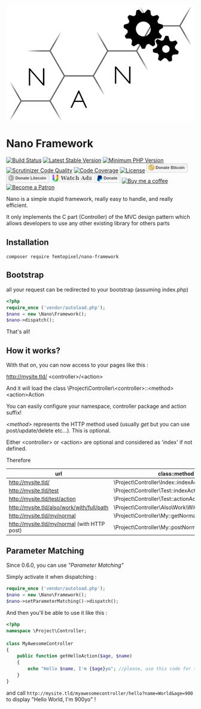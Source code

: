 ![logo](logo.png)

Nano Framework
==============

[![Build Status](https://scrutinizer-ci.com/g/femtopixel/nano-framework/badges/build.png?b=master)](https://scrutinizer-ci.com/g/femtopixel/nano-framework/build-status/master)
[![Latest Stable Version](https://poser.pugx.org/femtopixel/nano-framework/v/stable)](https://packagist.org/packages/femtopixel/nano-framework) 
[![Minimum PHP Version](https://img.shields.io/badge/php-%3E%3D%207.0-8892BF.svg?style=flat-square)](https://php.net/)
[![Scrutinizer Code Quality](https://scrutinizer-ci.com/g/femtopixel/nano-framework/badges/quality-score.png?b=master)](https://scrutinizer-ci.com/g/femtopixel/nano-framework/?branch=master)
[![Code Coverage](https://scrutinizer-ci.com/g/femtopixel/nano-framework/badges/coverage.png?b=master)](https://scrutinizer-ci.com/g/femtopixel/nano-framework/?branch=master)
[![License](https://poser.pugx.org/femtopixel/nano-framework/license)](https://packagist.org/packages/femtopixel/nano-framework)
[![Bitcoin donation](https://github.com/jaymoulin/jaymoulin.github.io/raw/master/btc.png "Bitcoin donation")](https://m.freewallet.org/id/374ad82e/btc)
[![Litecoin donation](https://github.com/jaymoulin/jaymoulin.github.io/raw/master/ltc.png "Litecoin donation")](https://m.freewallet.org/id/374ad82e/ltc)
[![Watch Ads](https://github.com/jaymoulin/jaymoulin.github.io/raw/master/utip.png "Watch Ads")](https://utip.io/femtopixel)
[![PayPal donation](https://github.com/jaymoulin/jaymoulin.github.io/raw/master/ppl.png "PayPal donation")](https://www.paypal.me/jaymoulin)
[![Buy me a coffee](https://www.buymeacoffee.com/assets/img/custom_images/orange_img.png "Buy me a coffee")](https://www.buymeacoffee.com/3Yu8ajd7W)
[![Become a Patron](https://badgen.net/badge/become/a%20patron/F96854 "Become a Patron")](https://patreon.com/femtopixel)

Nano is a simple stupid framework, really easy to handle, and really efficient.

It only implements the C part (Controller) of the MVC design pattern which allows developers to use any other existing library for others parts

Installation
---

    composer require femtopixel/nano-framework

Bootstrap
---

all your request can be redirected to your bootstrap (assuming index.php)

```php
<?php
require_once ('vendor/autoload.php');
$nano = new \Nano\Framework();
$nano->dispatch();
```

That's all!

How it works?
---

With that on, you can now access to your pages like this :

http://mysite.tld/ \<controller>/\<action>

And it will load the class \Project\Controller\\\<controller>::\<method>\<action>Action

You can easily configure your namespace, controller package and action suffix!

*\<method>* represents the HTTP method used (usually *get* but you can use post/update/delete etc...). This is optional.

Either \<controller> or \<action> are optional and considered as 'index' if not defined.

Therefore

url                                            | class::method
---------------------------------------------- | ---------------------------------------
http://mysite.tld/                             | \Project\Controller\Index::indexAction
http://mysite.tld/test                         | \Project\Controller\Test::indexAction
http://mysite.tld/test/action                  | \Project\Controller\Test::actionAction
http://mysite.tld/also/work/with/full/path     | \Project\Controller\Also\Work\With\Full::pathAction
http://mysite.tld/my/normal                    | \Project\Controller\My::getNormalAction
http://mysite.tld/my/normal (with HTTP post)   | \Project\Controller\My::postNormalAction

## Parameter Matching

Since 0.6.0, you can use *"Parameter Matching"*

Simply activate it when dispatching :

```php
require_once ('vendor/autoload.php');
$nano = new \Nano\Framework();
$nano->setParameterMatching()->dispatch();
``` 

And then you'll be able to use it like this :

```php
<?php
namespace \Project\Controller;

class MyAwesomeController
{
    public function getHelloAction($age, $name)
    {
        echo "Hello $name, I'm {$age}yo"; //please, use this code for test only
    }
}
```

and call `http://mysite.tld/myawesomecontroller/hello?name=World&age=900` to display "Hello World, I'm 900yo" !
